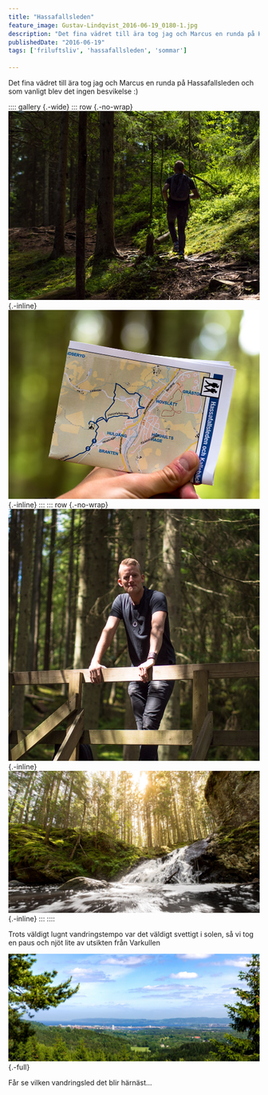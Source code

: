 ```yaml
---
title: "Hassafallsleden"
feature_image: Gustav-Lindqvist_2016-06-19_0180-1.jpg
description: "Det fina vädret till ära tog jag och Marcus en runda på Hassafallsleden och som vanligt blev det ingen besvikelse :)"
publishedDate: "2016-06-19"
tags: ['friluftsliv', 'hassafallsleden', 'sommar']

---
```


Det fina vädret till ära tog jag och Marcus en runda på Hassafallsleden och som vanligt blev det ingen besvikelse :)

:::: gallery {.-wide}
::: row {.-no-wrap}
![En person på en stig med mycket rötter i skogen.](Gustav-Lindqvist_2016-06-19_0177.jpg){.-inline}
![En karta över Hassafallsleden](Gustav-Lindqvist_2016-06-19_0180-1.jpg){.-inline}
:::
::: row {.-no-wrap}
![Marcus lutar sig på räcket på en bro i skogen.](Gustav-Lindqvist_2016-06-19_0164-1.jpg){.-inline}
![Hassafallet i solsken](Gustav-Lindqvist_2016-06-19_0156.jpg){.-inline}
:::
::::

Trots väldigt lugnt vandringstempo var det väldigt svettigt i solen, så vi tog en paus och njöt lite av utsikten från Varkullen

![Utsikt över Jönköping sett från Varkullen](Gustav-Lindqvist_2016-06-19_0181-Pano.jpg){.-full}

Får se vilken vandringsled det blir härnäst...
